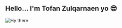 <!-- ngatur h1,h2 pakai # -->
## Hello... I'm Tofan Zulqarnaen yo 😎


![Hy there ](https://media.giphy.com/media/J47zreUx5lBT2SqjUY/giphy.gif)
